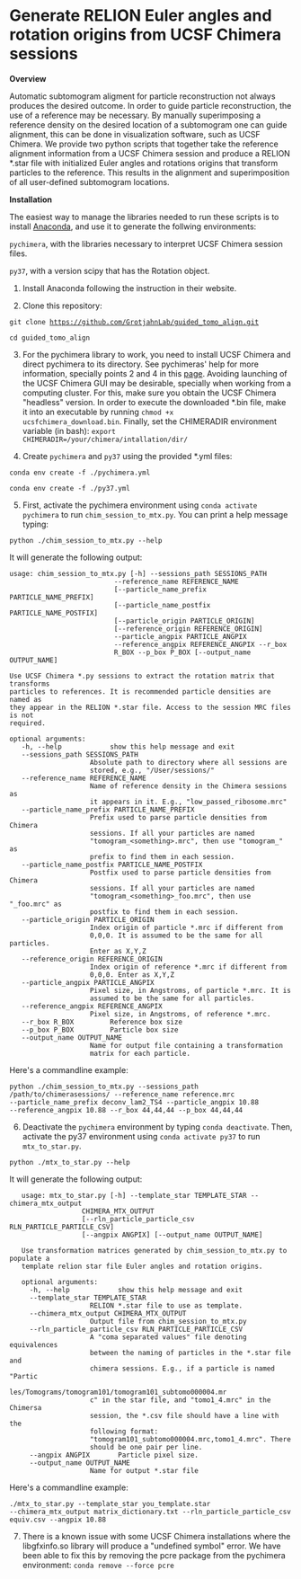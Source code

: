 # Generate RELION Euler angles and rotation origins from UCSF Chimera sessions

<strong>Overview</strong>

Automatic subtomogram aligment for particle reconstruction not always produces the desired outcome. In order to guide particle reconstruction, the use of a reference may be necessary. By manually superimposing a reference density on the desired location of a subtomogram one can guide alignment, this can be done in visualization software, such as UCSF Chimera. We provide two python scripts that together take the reference alignment information from a UCSF Chimera session and produce a RELION \*.star file with initialized Euler angles and rotations origins that transform particles to the reference. This results in the alignment and superimposition of all user-defined subtomogram locations.

<strong>Installation</strong>

The easiest way to manage the libraries needed to run these scripts is to install <a href="https://www.anaconda.com/products/individual">Anaconda</a>, and use it to generate the follwing environments:

<code>pychimera</code>, with the libraries necessary to interpret UCSF Chimera session files.

<code>py37</code>, with a version scipy that has the Rotation object.

1) Install Anaconda following the instruction in their website.

2) Clone this repository:

<code>git clone https://github.com/GrotjahnLab/guided_tomo_align.git</code>

<code>cd guided_tomo_align</code>

3) For the pychimera library to work, you need to install UCSF Chimera and direct pychimera to its directory. See pychimeras' help for more information, specially points 2 and 4 in this <a href="https://pychimera.readthedocs.io/en/latest/install.html">page</a>. Avoiding launching of the UCSF Chimera GUI may be desirable, specially when working from a computing cluster. For this, make sure you obtain the UCSF Chimera "headless" version. In order to execute the downloaded \*.bin file, make it into an executable by running <code>chmod +x ucsfchimera\_download.bin</code>. Finally, set the CHIMERADIR environment variable (in bash): <code>export CHIMERADIR=/your/chimera/intallation/dir/</code>

4) Create <code>pychimera</code> and <code>py37</code> using the provided \*.yml files:

<code>conda env create -f ./pychimera.yml</code>

<code>conda env create -f ./py37.yml</code>

5) First, activate the pychimera environment using <code>conda activate pychimera</code> to run <code>chim\_session\_to\_mtx.py</code>. You can print a help message typing:

<code>python ./chim\_session\_to\_mtx.py --help</code>

It will generate the following output:

    usage: chim_session_to_mtx.py [-h] --sessions_path SESSIONS_PATH
                              --reference_name REFERENCE_NAME
                              [--particle_name_prefix PARTICLE_NAME_PREFIX]
                              [--particle_name_postfix PARTICLE_NAME_POSTFIX]
                              [--particle_origin PARTICLE_ORIGIN]
                              [--reference_origin REFERENCE_ORIGIN]
                              --particle_angpix PARTICLE_ANGPIX
                              --reference_angpix REFERENCE_ANGPIX --r_box
                              R_BOX --p_box P_BOX [--output_name OUTPUT_NAME]

    Use UCSF Chimera *.py sessions to extract the rotation matrix that transforms
    particles to references. It is recommended particle densities are named as
    they appear in the RELION *.star file. Access to the session MRC files is not
    required.

    optional arguments:
       -h, --help            show this help message and exit
       --sessions_path SESSIONS_PATH
                        Absolute path to directory where all sessions are
                        stored, e.g., "/User/sessions/"
       --reference_name REFERENCE_NAME
                        Name of reference density in the Chimera sessions as
                        it appears in it. E.g., "low_passed_ribosome.mrc"
       --particle_name_prefix PARTICLE_NAME_PREFIX
                        Prefix used to parse particle densities from Chimera
                        sessions. If all your particles are named
                        "tomogram_<something>.mrc", then use "tomogram_" as
                        prefix to find them in each session.
       --particle_name_postfix PARTICLE_NAME_POSTFIX
                        Postfix used to parse particle densities from Chimera
                        sessions. If all your particles are named
                        "tomogram_<something>_foo.mrc", then use "_foo.mrc" as
                        postfix to find them in each session.
       --particle_origin PARTICLE_ORIGIN
                        Index origin of particle *.mrc if different from
                        0,0,0. It is assumed to be the same for all particles.
                        Enter as X,Y,Z
       --reference_origin REFERENCE_ORIGIN
                        Index origin of reference *.mrc if different from
                        0,0,0. Enter as X,Y,Z
       --particle_angpix PARTICLE_ANGPIX
                        Pixel size, in Angstroms, of particle *.mrc. It is
                        assumed to be the same for all particles.
       --reference_angpix REFERENCE_ANGPIX
                        Pixel size, in Angstroms, of reference *.mrc.
       --r_box R_BOX         Reference box size
       --p_box P_BOX         Particle box size
       --output_name OUTPUT_NAME
                        Name for output file containing a transformation
                        matrix for each particle.

Here's a commandline example:

<code>python ./chim\_session\_to\_mtx.py --sessions_path /path/to/chimerasessions/ --reference_name reference.mrc --particle_name_prefix deconv_lam2_TS4 --particle_angpix 10.88 --reference_angpix 10.88 --r_box 44,44,44 --p_box 44,44,44</code>

6) Deactivate the <code>pychimera</code> environment by typing <code>conda deactivate</code>. Then, activate the py37 environment using <code>conda activate py37</code> to run <code>mtx\_to\_star.py</code>.

<code>python ./mtx\_to\_star.py --help</code>

It will generate the following output:

       usage: mtx_to_star.py [-h] --template_star TEMPLATE_STAR --chimera_mtx_output
                      CHIMERA_MTX_OUTPUT
                      [--rln_particle_particle_csv RLN_PARTICLE_PARTICLE_CSV]
                      [--angpix ANGPIX] [--output_name OUTPUT_NAME]

       Use transformation matrices generated by chim_session_to_mtx.py to populate a
       template relion star file Euler angles and rotation origins.

       optional arguments:
         -h, --help            show this help message and exit
         --template_star TEMPLATE_STAR
                        RELION *.star file to use as template.
         --chimera_mtx_output CHIMERA_MTX_OUTPUT
                        Output file from chim_session_to_mtx.py
         --rln_particle_particle_csv RLN_PARTICLE_PARTICLE_CSV
                        A "coma separated values" file denoting equivalences
                        between the naming of particles in the *.star file and
                        chimera sessions. E.g., if a particle is named "Partic
                        les/Tomograms/tomogram101/tomogram101_subtomo000004.mr
                        c" in the star file, and "tomo1_4.mrc" in the Chimersa
                        session, the *.csv file should have a line with the
                        following format:
                        "tomogram101_subtomo000004.mrc,tomo1_4.mrc". There
                        should be one pair per line.
         --angpix ANGPIX       Particle pixel size.
         --output_name OUTPUT_NAME
                        Name for output *.star file

Here's a commandline example:

<code>./mtx_to_star.py --template_star you_template.star --chimera_mtx_output matrix_dictionary.txt --rln_particle_particle_csv equiv.csv --angpix 10.88</code>

7) There is a known issue with some UCSF Chimera installations where the libgfxinfo.so library will produce a "undefined symbol" error. We have been able to fix this by removing the pcre package from the pychimera environment: <code>conda remove --force pcre</code>
